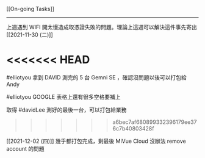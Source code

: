 [[On-going Tasks]]

---

上週遇到 WIFI 開太慢造成取憑證失敗的問題。理論上這週可以解決這件事先寄出 [[2021-11-30 (二)]]

<<<<<<< HEAD
=======
#elliotyou 拿到 DAVID 測完的 5 台 Gemni SE ，確認沒問題以後可以打包給 Andy 

#elliotyou GOOGLE 表格上還有很多空格要補上

取得 #davidLee  測好的最後一台，可以打包給業務
>>>>>>> a6bec7af680899332396179ee376c7b40803428f

[[2021-12-02 (四)]]
幾乎都打包完成，剩最後 MiVue Cloud 沒辦法 remove account 的問題